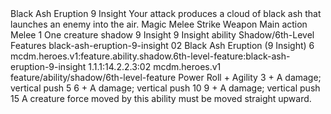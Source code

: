 <ability>
  <name>Black Ash Eruption</name>
  <cost>9 Insight</cost>
  <flavor>Your attack produces a cloud of black ash that launches an enemy into the air.</flavor>
  <keywords>
    <keyword>Magic</keyword>
    <keyword>Melee</keyword>
    <keyword>Strike</keyword>
    <keyword>Weapon</keyword>
  </keywords>
  <type>Main action</type>
  <distance>Melee 1</distance>
  <target>One creature</target>
  <metadata>
    <class>shadow</class>
    <cost>9 Insight</cost>
    <cost_amount>9</cost_amount>
    <cost_resource>Insight</cost_resource>
    <feature_type>ability</feature_type>
    <file_dpath>Shadow/6th-Level Features</file_dpath>
    <item_id>black-ash-eruption-9-insight</item_id>
    <item_index>02</item_index>
    <item_name>Black Ash Eruption (9 Insight)</item_name>
    <level>6</level>
    <scc>mcdm.heroes.v1:feature.ability.shadow.6th-level-feature:black-ash-eruption-9-insight</scc>
    <scdc>1.1.1:14.2.2.3:02</scdc>
    <source>mcdm.heroes.v1</source>
    <type>feature/ability/shadow/6th-level-feature</type>
  </metadata>
  <effects>
    <effect type="roll">
      <roll>Power Roll + Agility</roll>
      <t1>3 + A damage; vertical push 5</t1>
      <t2>6 + A damage; vertical push 10</t2>
      <t3>9 + A damage; vertical push 15</t3>
    </effect>
    <effect type="mundane">A creature force moved by this ability must be moved straight upward.</effect>
  </effects>
</ability>
